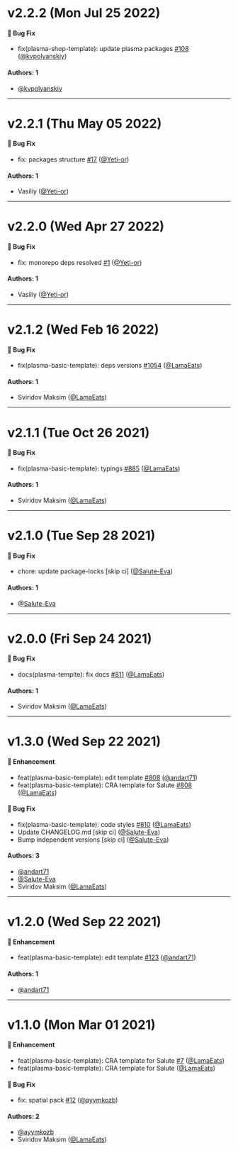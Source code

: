 # v2.2.2 (Mon Jul 25 2022)

#### 🐛 Bug Fix

- fix(plasma-shop-template): update plasma packages [#108](https://github.com/salute-developers/plasma/pull/108) ([@kvpolyanskiy](https://github.com/kvpolyanskiy))

#### Authors: 1

- [@kvpolyanskiy](https://github.com/kvpolyanskiy)

---

# v2.2.1 (Thu May 05 2022)

#### 🐛 Bug Fix

- fix: packages structure [#17](https://github.com/salute-developers/plasma/pull/17) ([@Yeti-or](https://github.com/Yeti-or))

#### Authors: 1

- Vasiliy ([@Yeti-or](https://github.com/Yeti-or))

---

# v2.2.0 (Wed Apr 27 2022)

#### 🐛 Bug Fix

- fix: monorepo deps resolved [#1](https://github.com/salute-developers/plasma/pull/1) ([@Yeti-or](https://github.com/Yeti-or))

#### Authors: 1

- Vasiliy ([@Yeti-or](https://github.com/Yeti-or))

---

# v2.1.2 (Wed Feb 16 2022)

#### 🐛 Bug Fix

- fix(plasma-basic-template): deps versions [#1054](https://github.com/salute-developers/plasma/pull/1054) ([@LamaEats](https://github.com/LamaEats))

#### Authors: 1

- Sviridov Maksim ([@LamaEats](https://github.com/LamaEats))

---

# v2.1.1 (Tue Oct 26 2021)

#### 🐛 Bug Fix

- fix(plasma-basic-template): typings [#885](https://github.com/salute-developers/plasma/pull/885) ([@LamaEats](https://github.com/LamaEats))

#### Authors: 1

- Sviridov Maksim ([@LamaEats](https://github.com/LamaEats))

---

# v2.1.0 (Tue Sep 28 2021)

#### 🐛 Bug Fix

- chore: update package-locks \[skip ci\] ([@Salute-Eva](https://github.com/Salute-Eva))

#### Authors: 1

- [@Salute-Eva](https://github.com/Salute-Eva)

---

# v2.0.0 (Fri Sep 24 2021)

#### 🐛 Bug Fix

- docs(plasma-templte): fix docs [#811](https://github.com/salute-developers/plasma/pull/811) ([@LamaEats](https://github.com/LamaEats))

#### Authors: 1

- Sviridov Maksim ([@LamaEats](https://github.com/LamaEats))

---

# v1.3.0 (Wed Sep 22 2021)

#### 🚀 Enhancement

- feat(plasma-basic-template): edit template [#808](https://github.com/salute-developers/plasma/pull/808) ([@andart71](https://github.com/andart71))
- feat(plasma-basic-template): CRA template for Salute [#808](https://github.com/salute-developers/plasma/pull/808) ([@LamaEats](https://github.com/LamaEats))

#### 🐛 Bug Fix

- fix(plasma-basic-template): code styles [#810](https://github.com/salute-developers/plasma/pull/810) ([@LamaEats](https://github.com/LamaEats))
- Update CHANGELOG.md \[skip ci\] ([@Salute-Eva](https://github.com/Salute-Eva))
- Bump independent versions \[skip ci\] ([@Salute-Eva](https://github.com/Salute-Eva))

#### Authors: 3

- [@andart71](https://github.com/andart71)
- [@Salute-Eva](https://github.com/Salute-Eva)
- Sviridov Maksim ([@LamaEats](https://github.com/LamaEats))

---

# v1.2.0 (Wed Sep 22 2021)

#### 🚀 Enhancement

- feat(plasma-basic-template): edit template [#123](https://github.com/salute-developers/pashka/pull/123) ([@andart71](https://github.com/andart71))

#### Authors: 1

- [@andart71](https://github.com/andart71)

---

# v1.1.0 (Mon Mar 01 2021)

#### 🚀 Enhancement

- feat(plasma-basic-template): CRA template for Salute [#7](https://github.com/salute-developers/pashka/pull/7) ([@LamaEats](https://github.com/LamaEats))
- feat(plasma-basic-template): CRA template for Salute ([@LamaEats](https://github.com/LamaEats))

#### 🐛 Bug Fix

- fix: spatial pack [#12](https://github.com/salute-developers/pashka/pull/12) ([@ayymkozb](https://github.com/ayymkozb))

#### Authors: 2

- [@ayymkozb](https://github.com/ayymkozb)
- Sviridov Maksim ([@LamaEats](https://github.com/LamaEats))
